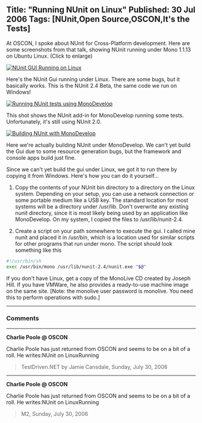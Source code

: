 Title: "Running NUnit on Linux"
Published: 30 Jul 2006
Tags: [NUnit,Open Source,OSCON,It's the Tests]
---
At OSCON, I spoke about NUnit for Cross-Platform development. Here are some screenshots from that talk, showing NUnit running under Mono 1.1.13 on Ubuntu Linux. (Click to enlarge)

<!--more-->
<div class="pic odd">
  <a href="/images/nunit-gui-on-ubuntu.png">
    <img src="/images/nunit-gui-on-ubuntu.png" alt="NUnit GUI Running on Linux" style="max-width: 400px;"/>
  </a>
  <p>Here's the NUnit Gui running under Linux. There are some bugs, but it basically works. This is the NUnit 2.4 Beta, the same code we run on Windows!</p>
</div>

<div class="pic even">
  <a href="/images/running-nunit-under-monodevelop.png">
    <img src="/images/running-nunit-under-monodevelop.png" alt="Running NUnit tests using MonoDevelop" style="max-width: 400px;"/>
  </a>
  <p>This shot shows the NUnit add-in for MonoDevelop running some tests. Unfortunately, it's  still using NUnit 2.0.</p>
</div>

<div class="pic odd">
  <a href="/images/building-nunit-under-monodevelop.png">
    <img src="/images/building-nunit-under-monodevelop.png" alt="Building NUnit with MonoDevelop" style="max-width: 400px;"/>
  </a>
  <p>Here we're actually building NUnit under MonoDevelop. We can't yet build the Gui due to some resource generation bugs, but the framework and console apps build just fine.</p>
</div>

Since we can't yet build the gui under Linux, we got it to run there by copying it from Windows. Here's how you can do it yourself...

1. Copy the contents of your NUnit bin directory to a directory on the Linux system. Depending on your setup, you can use a network connection or some portable medium like a USB key. The standard location for most systems will be a directory under /usr/lib. Don't overwrite any existing nunit directory, since it is most likely being used by an application like MonoDevelop. On my system, I copied the files to /usr/lib/nunit-2.4.

2. Create a script on your path somewhere to execute the gui. I called mine nunit and placed it in /usr/bin, which is a location used for similar scripts for other programs that run under mono. The script should look something like this

```bash
#!/usr/bin/sh
exec /usr/bin/mono /usr/lib/nunit-2.4/nunit.exe "$@"
```

If you don't have Linux, get a copy of the MonoLive CD created by Joseph Hill. If you have VMWare, he also provides a ready-to-use machine image on the same site. [Note: the monolive user password is monolive. You need this to perform operations with sudo.]

---

### Comments

---

**Charlie Poole @ OSCON**

Charlie Poole has just returned from OSCON and seems to be on a bit of a roll. He writes:NUnit on LinuxRunning
>TestDriven.NET by Jamie Cansdale, Sunday, July 30, 2006

---

**Charlie Poole @ OSCON**

Charlie Poole has just returned from OSCON and seems to be on a bit of a roll. He writes:NUnit on LinuxRunning
>M2, Sunday, July 30, 2006
